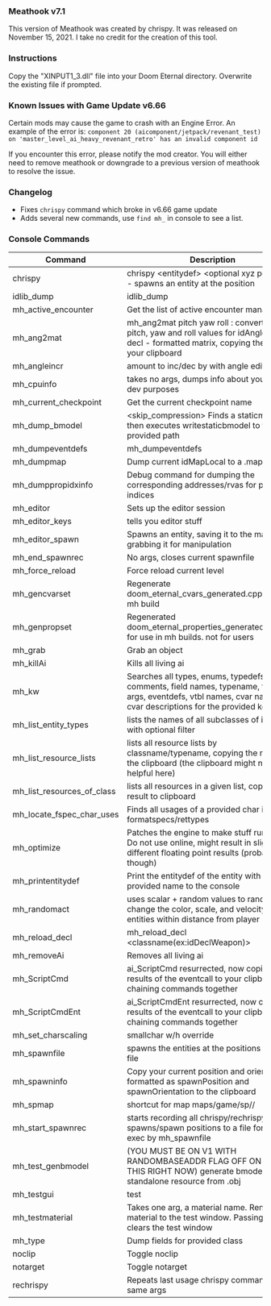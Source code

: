 ### Meathook v7.1

This version of Meathook was created by chrispy. It was released on November 15, 2021. I take no credit for the creation of this tool.

### Instructions

Copy the "XINPUT1_3.dll" file into your Doom Eternal directory. Overwrite the existing file if prompted.

### Known Issues with Game Update v6.66

Certain mods may cause the game to crash with an Engine Error. An example of the error is:
`component 20 (aicomponent/jetpack/revenant_test) on 'master_level_ai_heavy_revenant_retro' has an invalid component id`

If you encounter this error, please notify the mod creator. You will either need to remove meathook or downgrade to a previous version of meathook to resolve the issue.

### Changelog

- Fixes `chrispy` command which broke in v6.66 game update
- Adds several new commands, use `find mh_` in console to see a list.

### Console Commands

Command | Description
------------ | -------------
chrispy | chrispy \<entitydef\> \<optional xyz position\> - spawns an entity at the position
idlib_dump | idlib_dump
mh_active_encounter | Get the list of active encounter managers
mh_ang2mat | mh_ang2mat pitch yaw roll : converts the pitch, yaw and roll values for idAngles to a decl - formatted matrix, copying the result to your clipboard
mh_angleincr | <double> amount to inc/dec by with angle editing
mh_cpuinfo | takes no args, dumps info about your cpu for dev purposes
mh_current_checkpoint | Get the current checkpoint name
mh_dump_bmodel | <name> <output path> <skip_compression> Finds a staticmodel and then executes writestaticbmodel to the provided path
mh_dumpeventdefs | mh_dumpeventdefs <as enum = 0/1>
mh_dumpmap | Dump current idMapLocal to a .map file.
mh_dumppropidxinfo | Debug command for dumping the corresponding addresses/rvas for property indices
mh_editor | Sets up the editor session
mh_editor_keys | tells you editor stuff
mh_editor_spawn | Spawns an entity, saving it to the map and grabbing it for manipulation
mh_end_spawnrec | No args, closes current spawnfile
mh_force_reload | Force reload current level
mh_gencvarset | Regenerate doom_eternal_cvars_generated.cpp/hpp for mh build
mh_genpropset | Regenerated doom_eternal_properties_generated.cpp/hpp for use in mh builds. not for users
mh_grab | Grab an object
mh_killAi | Kills all living ai
mh_kw | Searches all types, enums, typedefs, their comments, field names, typename, template args, eventdefs, vtbl names, cvar names, cvar descriptions for the provided keywords
mh_list_entity_types | <filter> lists the names of all subclasses of idEntity with optional filter
mh_list_resource_lists | lists all resource lists by classname/typename, copying the result to the clipboard (the clipboard might not be helpful here)
mh_list_resources_of_class | <resourcelist classname> lists all resources in a given list, copying result to clipboard
mh_locate_fspec_char_uses | <char> Finds all usages of a provided char in event formatspecs/rettypes
mh_optimize | Patches the engine to make stuff run faster. Do not use online, might result in slightly different floating point results (probably not though)
mh_printentitydef | Print the entitydef of the entity with the provided name to the console
mh_randomact | <distance> <scalar> uses scalar + random values to randomly change the color, scale, and velocity of all entities within distance from player
mh_reload_decl | mh_reload_decl <classname(ex:idDeclWeapon)> <decl path>
mh_removeAi | Removes all living ai
mh_ScriptCmd | <event> <args> ai_ScriptCmd resurrected, now copies the results of the eventcall to your clipboard for chaining commands together
mh_ScriptCmdEnt | <entity> <event> <args> ai_ScriptCmdEnt resurrected, now copies the results of the eventcall to your clipboard for chaining commands together
mh_set_charscaling | <w> <h> smallchar w/h override
mh_spawnfile | <spawn file path> spawns the entities at the positions from the file
mh_spawninfo | Copy your current position and orientation, formatted as spawnPosition and spawnOrientation to the clipboard
mh_spmap | <map name> shortcut for map maps/game/sp/<map name>/<map name>
mh_start_spawnrec | <spawn file path> starts recording all chrispy/rechrispy spawns/spawn positions to a file for later exec by mh_spawnfile
mh_test_genbmodel | <obj path> <output path> (YOU MUST BE ON V1 WITH RANDOMBASEADDR FLAG OFF ON EXE FOR THIS RIGHT NOW) generate bmodel in standalone resource from .obj
mh_testgui | test
mh_testmaterial | Takes one arg, a material name. Renders the material to the test window. Passing no args clears the test window
mh_type | Dump fields for provided class
noclip | Toggle noclip
notarget | Toggle notarget
rechrispy | Repeats last usage chrispy command with same args
